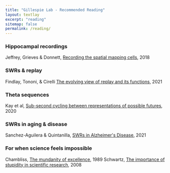 ```yaml
---
title: "Gillespie Lab - Recommended Reading"
layout: textlay
excerpt: "reading"
sitemap: false
permalink: /reading/
---
```


### Hippocampal recordings
Jeffrey, Grieves & Donnett, <a href="/pdfs/jeffrey.pdf">Recording the spatial mapping cells</a>, 2018

### SWRs & replay
Findlay, Tononi, & Cirelli <a href="/pdfs/findlay.pdf">The evolving view of replay and its functions</a>, 2021

### Theta sequences
Kay et al, <a href="/pdfs/kay.pdf">Sub-second cycling between representations of possible futures</a>, 2020

### SWRs in aging & disease
Sanchez-Aguilera & Quintanilla, <a href="/pdfs/sanchez.pdf">SWRs in Alzheimer's Disease</a>, 2021

### For when science feels impossible
Chambliss, <a href="/pdfs/chambliss.pdf">The mundanity of excellence</a>, 1989
Schwartz, <a href="/pdfs/schwartz.pdf">The importance of stupidity in scientific research</a>, 2008


